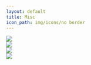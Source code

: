 ```yaml
---
layout: default
title: Misc
icon_path: img/icons/no border
---
```


<!-- <div class="sm-list text-center">
  <ul class="list-inline">
    <li><a href="https://www.linkedin.com/in/eorrico"><img src="{{site.baseurl}}/{{page.icon_path}}/linkedin.png" class="sm-icon"></a></li>
    <li><a href="https://instagram.com/chi.sprue/"><img src="{{site.baseurl}}/{{page.icon_path}}/instagram.png" class="sm-icon"></a></li>
    <li><a href="http://elizabeth-orrico.tumblr.com/"><img src="{{site.baseurl}}/{{page.icon_path}}/tumblr.png" class="sm-icon"></a></li>
    <li><a href="https://www.pinterest.com/elizorr/"><img src="{{site.baseurl}}/{{page.icon_path}}/pinterest.png" class="sm-icon"></a></li>
  </ul>
  <a href="/blog/">Blog</a>
</div> -->

<div class="row text-center sm-row">
    <div class="col-xs-6 col-sm-3"><a href="https://www.linkedin.com/in/eorrico"><img src="{{site.baseurl}}/{{page.icon_path}}/linkedin.png" class="sm-icon"></a></div>
    <div class="col-xs-6 col-sm-3"><a href="https://instagram.com/chi.sprue/"><img src="{{site.baseurl}}/{{page.icon_path}}/instagram.png" class="sm-icon"></a></div>
    <div class="col-xs-6 col-sm-3"><a href="https://github.com/emo7bf"><img src="{{site.baseurl}}/{{page.icon_path}}/github.png" class="sm-icon"></a></div>
    <div class="col-xs-6 col-sm-3"><a href="https://www.pinterest.com/elizorr/"><img src="{{site.baseurl}}/{{page.icon_path}}/pinterest.png" class="sm-icon"></a></div>
<!--  </ul>
</div>
<ul class="text-center list-unstyled">
  <li><a href="/blog/">Blog</a></li>
</ul> -->
